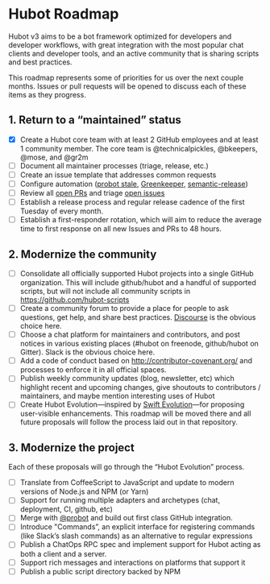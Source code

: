 # Hubot Roadmap

Hubot v3 aims to be a bot framework optimized for developers and developer workflows, with great integration with the most popular chat clients and developer tools, and an active community that is sharing scripts and best practices.

This roadmap represents some of priorities for us over the next couple months. Issues or pull requests will be opened to discuss each of these items as they progress.

## 1. Return to a “maintained” status

- [x] Create a Hubot core team with at least 2 GitHub employees and at least 1 community member. The core team is @technicalpickles, @bkeepers, @mose, and @gr2m
- [ ] Document all maintainer processes (triage, release, etc.)
- [ ] Create an issue template that addresses common requests
- [ ] Configure automation ([probot stale](https://github.com/probot/stale), [Greenkeeper](https://greenkeeper.io/), [semantic-release](https://github.com/semantic-release/semantic-release))
- [ ] Review all [open PRs](https://github.com/github/hubot/pulls) and triage [open issues](https://github.com/github/hubot/issues)
- [ ] Establish a release process and regular release cadence of the first Tuesday of every month.
- [ ] Establish a first-responder rotation, which will aim to reduce the average time to first response on all new Issues and PRs to 48 hours.

## 2. Modernize the community

- [ ] Consolidate all officially supported Hubot projects into a single GitHub organization. This will include github/hubot and a handful of supported scripts, but will not include all community scripts in https://github.com/hubot-scripts
- [ ] Create a community forum to provide a place for people to ask questions, get help, and share best practices. [Discourse](https://www.discourse.org/) is the obvious choice here.
- [ ] Choose a chat platform for maintainers and contributors, and post notices in various existing places (#hubot on freenode, github/hubot on Gitter). Slack is the obvious choice here.
- [ ] Add a code of conduct based on http://contributor-covenant.org/ and processes to enforce it in all official spaces.
- [ ] Publish weekly community updates (blog, newsletter, etc) which highlight recent and upcoming changes, give shoutouts to contributors / maintainers, and maybe mention interesting uses of Hubot
- [ ] Create Hubot Evolution—inspired by [Swift Evolution](https://github.com/apple/swift-evolution)—for proposing user-visible enhancements. This roadmap will be moved there and all future proposals will follow the process laid out in that repository.

## 3. Modernize the project

Each of these proposals will go through the “Hubot Evolution” process.

- [ ] Translate from CoffeeScript to JavaScript and update to modern versions of Node.js and NPM (or Yarn)
- [ ] Support for running multiple adapters and archetypes (chat, deployment, CI, github, etc)
- [ ] Merge with [@probot](https://github.com/probot) and build out first class GitHub integration.
- [ ] Introduce "Commands”, an explicit interface for registering commands (like Slack’s slash commands) as an alternative to regular expressions
- [ ] Publish a ChatOps RPC spec and implement support for Hubot acting as both a client and a server.
- [ ] Support rich messages and interactions on platforms that support it
- [ ] Publish a public script directory backed by NPM
